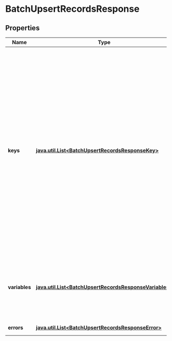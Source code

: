 

# BatchUpsertRecordsResponse

## Properties

Name | Type | Description | Notes
------------ | ------------- | ------------- | -------------
**keys** | [**java.util.List&lt;BatchUpsertRecordsResponseKey&gt;**](BatchUpsertRecordsResponseKey.md) | A list of keys of the records that were inserted.  If a record was inserted, keys contains an entry containing the index of the inserted record from &#x60;records&#x60; and the key. You can use the key if you need to retrieve or delete the record.  If a record was updated, keys contains no such entry for the updated record. |  [optional]
**variables** | [**java.util.List&lt;BatchUpsertRecordsResponseVariables&gt;**](BatchUpsertRecordsResponseVariables.md) | A list of modified variables returned by the pipeline after it has finished processing each record. |  [optional]
**errors** | [**java.util.List&lt;BatchUpsertRecordsResponseError&gt;**](BatchUpsertRecordsResponseError.md) | Errors that occurred. |  [optional]



